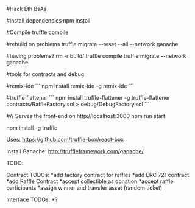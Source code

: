 #Hack Eth BsAs

#install dependencies
npm install

#Compile
truffle compile

#rebuild on problems
truffle migrate --reset --all --network ganache

#having problems?
rm -r build/
truffle compile
truffle migrate --network ganache

#tools for contracts and debug

#remix-ide
´´´
npm install remix-ide -g
remix-ide
´´´

#truffle flattener 
´´´
npm install truffle-flattener -g
truffle-flattener contracts/RaffleFactory.sol > debug/DebugFactory.sol
´´´


#// Serves the front-end on http://localhost:3000
npm run start

npm install -g truffle

Uses:
https://github.com/truffle-box/react-box

Install Ganache:
http://truffleframework.com/ganache/

TODO:

Contract TODOs:
*add factory contract for raffles
*add ERC 721 contract
*add Raffle Contract
*accept collectible as donation
*accept raffle participants
*assign winner and transfer asset (random ticket)

Interface TODOs:
*?
